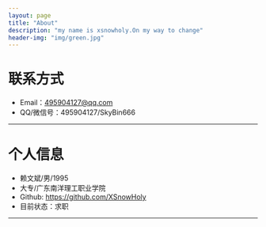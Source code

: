 ```yaml
---
layout: page
title: "About"
description: "my name is xsnowholy.On my way to change"
header-img: "img/green.jpg"
---
```





# 联系方式

*   Email：495904127@qq.com
*   QQ/微信号：495904127/SkyBin666
* * *

# 个人信息

*   赖文斌/男/1995
*   大专/广东南洋理工职业学院 
*   Github: <https://github.com/XSnowHoly>
*   目前状态：求职

* * *
